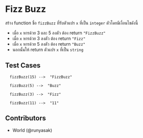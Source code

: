 # Fizz Buzz

สร้าง function ชื่อ `fizzBuzz` ที่รับตัวแปร `x` ที่เป็น `integer` ตัวโดยมีเงื่อนไขดังนี้

* เมื่อ `x` หารด้วย 3 และ 5 ลงตัว ต้อง return `"FizzBuzz"`
* เมื่อ `x` หารด้วย 3 ลงตัว ต้อง return `"Fizz"`
* เมื่อ `x` หารด้วย 5 ลงตัว ต้อง return `"Buzz"`
* นอกนั้นให้ return ตัวแปร `x` ที่เป็น `string`

## Test Cases

```
  fizzBuzz(15) -->  "FizzBuzz"
```

```
  fizzBuzz(5) -->  "Buzz"
```

```
  fizzBuzz(3) -->  "Fizz"
```

```
  fizzBuzz(11) -->  "11"
```

## Contributors
* World (@runyasak)
